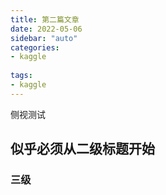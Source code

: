 ```yaml
---
title: 第二篇文章
date: 2022-05-06
sidebar: "auto"
categories:
- kaggle
  
tags:
- kaggle
---
```


<!-- more -->

侧视测试

## 似乎必须从二级标题开始

### 三级